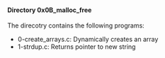 #### Directory 0x0B_malloc_free
The direcotry contains the following programs:
* 0-create_arrays.c: Dynamically creates an array
* 1-strdup.c: Returns pointer to new string

